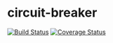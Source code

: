 # circuit-breaker
[![Build Status](https://travis-ci.org/ihsw/circuit-breaker.svg?branch=master)](https://travis-ci.org/ihsw/circuit-breaker)
[![Coverage Status](https://coveralls.io/repos/github/ihsw/circuit-breaker/badge.svg?branch=master)](https://coveralls.io/github/ihsw/circuit-breaker?branch=master)
